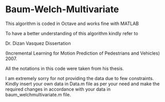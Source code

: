 # Baum-Welch-Multivariate

This algorithm is coded in Octave and works fine with MATLAB

To have a better understanding of this algorithm kindly refer to 

Dr. Dizan Vasquez Dissertation

(Incremental Learning for Motion Prediction of Pedestrians and Vehicles) 2007.

All the notations in this code were taken from his thesis.

I am extremely sorry for not providing the data due to few constraints. Kindly insert your own data in Data.m file as per your need and make the required changes in accordance with your data in baum_welchmultivariate.m file.


